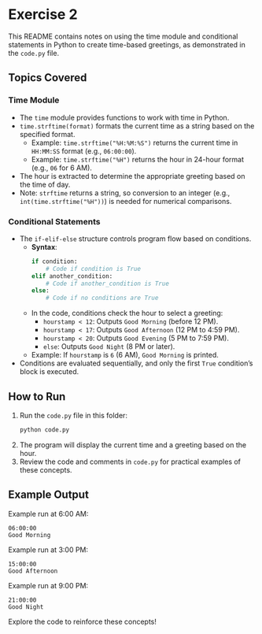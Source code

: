 # Exercise 2

This README contains notes on using the time module and conditional statements in Python to create time-based greetings, as demonstrated in the `code.py` file.

## Topics Covered

### Time Module
- The `time` module provides functions to work with time in Python.
- `time.strftime(format)` formats the current time as a string based on the specified format.
  - Example: `time.strftime("%H:%M:%S")` returns the current time in `HH:MM:SS` format (e.g., `06:00:00`).
  - Example: `time.strftime("%H")` returns the hour in 24-hour format (e.g., `06` for 6 AM).
- The hour is extracted to determine the appropriate greeting based on the time of day.
- Note: `strftime` returns a string, so conversion to an integer (e.g., `int(time.strftime("%H"))`) is needed for numerical comparisons.

### Conditional Statements
- The `if-elif-else` structure controls program flow based on conditions.
  - **Syntax**:
    ```python
    if condition:
        # Code if condition is True
    elif another_condition:
        # Code if another_condition is True
    else:
        # Code if no conditions are True
    ```
  - In the code, conditions check the hour to select a greeting:
    - `hourstamp < 12`: Outputs `Good Morning` (before 12 PM).
    - `hourstamp < 17`: Outputs `Good Afternoon` (12 PM to 4:59 PM).
    - `hourstamp < 20`: Outputs `Good Evening` (5 PM to 7:59 PM).
    - `else`: Outputs `Good Night` (8 PM or later).
  - Example: If `hourstamp` is `6` (6 AM), `Good Morning` is printed.
- Conditions are evaluated sequentially, and only the first `True` condition’s block is executed.

## How to Run
1. Run the `code.py` file in this folder:
   ```bash
   python code.py
   ```
2. The program will display the current time and a greeting based on the hour.
3. Review the code and comments in `code.py` for practical examples of these concepts.

## Example Output
Example run at 6:00 AM:
```
06:00:00
Good Morning
```

Example run at 3:00 PM:
```
15:00:00
Good Afternoon
```

Example run at 9:00 PM:
```
21:00:00
Good Night
```

Explore the code to reinforce these concepts!
